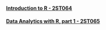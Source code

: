 #### [Introduction to R - 2ST064](https://www.umu.se/en/education/syllabus/2st064/)
#### [Data Analytics with R, part 1 - 2ST065](https://www.umu.se/en/education/syllabus/2st065/)